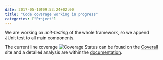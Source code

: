 ```yaml
---
date: 2017-05-10T09:53:24+02:00
title: "Code coverage working in progress"
categories: ["Project"]
---
```


We are working on _unit-testing_ of the whole framework, so we append JUnit test to all main components.
<!--more-->

The current line coverage ![Coverage Status](https://coveralls.io/repos/github/LightJason/AgentSpeak/badge.svg?branch=master) can be found on the [Coverall](https://coveralls.io/github/LightJason/AgentSpeak) site and a detailed analysis are within the [documentation](https://agentspeak.lightjason.org/jacoco/index.html).
